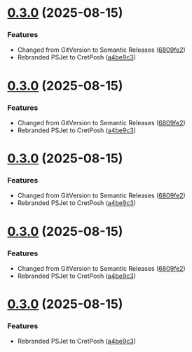 # [0.3.0](https://github.com/yveslaurentcreton/CretPosh/compare/v0.2.7...v0.3.0) (2025-08-15)


### Features

* Changed from GitVersion to Semantic Releases ([6809fe2](https://github.com/yveslaurentcreton/CretPosh/commit/6809fe25e4271f42914c17c5254ad775a6cfe97e))
* Rebranded PSJet to CretPosh ([a4be9c3](https://github.com/yveslaurentcreton/CretPosh/commit/a4be9c3f0eb2b4a30ab08affa249a8637dd46b76))

# [0.3.0](https://github.com/yveslaurentcreton/CretPosh/compare/v0.2.7...v0.3.0) (2025-08-15)


### Features

* Changed from GitVersion to Semantic Releases ([6809fe2](https://github.com/yveslaurentcreton/CretPosh/commit/6809fe25e4271f42914c17c5254ad775a6cfe97e))
* Rebranded PSJet to CretPosh ([a4be9c3](https://github.com/yveslaurentcreton/CretPosh/commit/a4be9c3f0eb2b4a30ab08affa249a8637dd46b76))

# [0.3.0](https://github.com/yveslaurentcreton/CretPosh/compare/v0.2.7...v0.3.0) (2025-08-15)


### Features

* Changed from GitVersion to Semantic Releases ([6809fe2](https://github.com/yveslaurentcreton/CretPosh/commit/6809fe25e4271f42914c17c5254ad775a6cfe97e))
* Rebranded PSJet to CretPosh ([a4be9c3](https://github.com/yveslaurentcreton/CretPosh/commit/a4be9c3f0eb2b4a30ab08affa249a8637dd46b76))

# [0.3.0](https://github.com/yveslaurentcreton/CretPosh/compare/v0.2.7...v0.3.0) (2025-08-15)


### Features

* Changed from GitVersion to Semantic Releases ([6809fe2](https://github.com/yveslaurentcreton/CretPosh/commit/6809fe25e4271f42914c17c5254ad775a6cfe97e))
* Rebranded PSJet to CretPosh ([a4be9c3](https://github.com/yveslaurentcreton/CretPosh/commit/a4be9c3f0eb2b4a30ab08affa249a8637dd46b76))

# [0.3.0](https://github.com/yveslaurentcreton/CretPosh/compare/v0.2.7...v0.3.0) (2025-08-15)


### Features

* Rebranded PSJet to CretPosh ([a4be9c3](https://github.com/yveslaurentcreton/CretPosh/commit/a4be9c3f0eb2b4a30ab08affa249a8637dd46b76))
